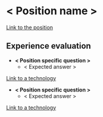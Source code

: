 # < Position name >

[Link to the position](https://the_position_link.md)

## Experience evaluation

* **< Position specific question >**
    * < Expected answer >

[Link to a technology](https://the_github_link.md)

* **< Position specific question >**
    * < Expected answer >

[Link to a technology](https://the_github_link.md)
